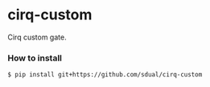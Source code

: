 # cirq-custom
Cirq custom gate.

### How to install
```bash
$ pip install git+https://github.com/sdual/cirq-custom
```
